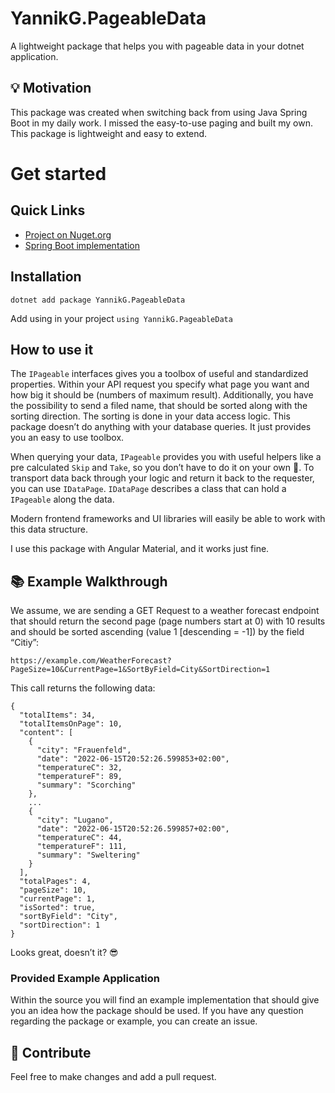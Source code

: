 # YannikG.PageableData
A lightweight package that helps you with pageable data in your dotnet application.

## 💡 Motivation
This package was created when switching back from using Java Spring Boot in my daily work. I missed the easy-to-use paging and built my own. This package is lightweight and easy to extend.

# Get started
## Quick Links
- [Project on Nuget.org](https://www.nuget.org/packages/YannikG.PageableData/)
- [Spring Boot implementation](https://www.baeldung.com/spring-data-jpa-pagination-sorting)

## Installation
`dotnet add package YannikG.PageableData`

Add using in your project `using YannikG.PageableData`

## How to use it
The `IPageable` interfaces gives you a toolbox of useful and standardized properties. Within your API request you specify what page you want and how big it should be (numbers of maximum result). Additionally, you have the possibility to send a filed name, that should be sorted along with the sorting direction. The sorting is done in your data access logic. This package doesn’t do anything with your database queries. It just provides you an easy to use toolbox.

When querying your data, `IPageable` provides you with useful helpers like a pre calculated `Skip` and `Take`, so you don’t have to do it on your own 🎉.
To transport data back through your logic and return it back to the requester, you can use `IDataPage`. `IDataPage` describes a class that can hold a `IPageable` along the data.

Modern frontend frameworks and UI libraries will easily be able to work with this data structure.

I use this package with Angular Material, and it works just fine.

## 📚 Example Walkthrough
We assume, we are sending a GET Request to a weather forecast endpoint that should return the second page (page numbers start at 0) with 10 results and should be sorted ascending (value 1 [descending = -1]) by the field “Citiy”:

`https://example.com/WeatherForecast?PageSize=10&CurrentPage=1&SortByField=City&SortDirection=1`

This call returns the following data:

```
{
  "totalItems": 34,
  "totalItemsOnPage": 10,
  "content": [
    {
      "city": "Frauenfeld",
      "date": "2022-06-15T20:52:26.599853+02:00",
      "temperatureC": 32,
      "temperatureF": 89,
      "summary": "Scorching"
    },
    ...
    {
      "city": "Lugano",
      "date": "2022-06-15T20:52:26.599857+02:00",
      "temperatureC": 44,
      "temperatureF": 111,
      "summary": "Sweltering"
    }
  ],
  "totalPages": 4,
  "pageSize": 10,
  "currentPage": 1,
  "isSorted": true,
  "sortByField": "City",
  "sortDirection": 1
}
```

Looks great, doesn’t it? 😎

### Provided Example Application
Within the source you will find an example implementation that should give you an idea how the package should be used. If you have any question regarding the package or example, you can create an issue.

## 🤘 Contribute
Feel free to make changes and add a pull request.
